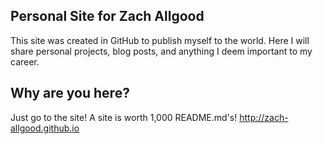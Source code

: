 ## Personal Site for Zach Allgood
This site was created in GitHub to publish myself to the world. Here I will share personal projects, blog posts, and anything I deem important to my career.

## Why are you here?
Just go to the site! A site is worth 1,000 README.md's! http://zach-allgood.github.io
